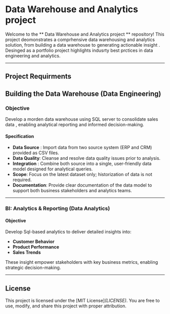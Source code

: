 # Data Warehouse and Analytics project 

Welcome to the ** Data Warehouse and Analytics project ** repository!
This project deomonstrates a comprhensive data warehousing and analytics solution, from building a data warehouse to generating actionable insight . Desinged as a portfolio project highlights indusrty best prctices in data engineering and analytics. 

---

## Project Requirments 

## Building the Data Warehouse (Data Engineering)

### Objective
Develop a morden data warehouse using SQL server to consolidate sales data , enabling analytical reporting and informed decision-making.

#### Specification 
- **Data Source** : Import data from two source system (ERP and CRM) provided as CSV files.
- **Data Quality**: Cleanse and resolve data quality issues prior to analysis.
- **Integration** : Combine both source into a single, user-friendly data model designed for analytical queries.
- **Scope**: Focus on the latest dataset only; historization of data is not required.
- **Documentation**: Provide clear documentation of the data model to support both business stakeholders and analytics teams.

---

### BI: Analytics & Reporting (Data Analytics)

#### Objective
Develop Sql-based analytics to deliver detailed insights into:
- **Customer Behavior**
- **Product Performance**
- **Sales Trends**

These insight empower stakeholders with key business metrics, enabling strategic decision-making.

---

## License

This project is licensed under the [MIT License]_(LICENSE)_. You are free to use, modify, and share this project with proper attribution.
